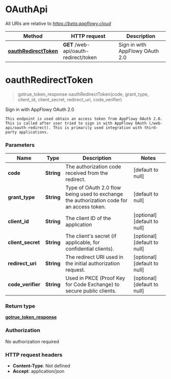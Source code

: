 # OAuthApi

All URIs are relative to *https://beta.appflowy.cloud*

| Method | HTTP request | Description |
|------------- | ------------- | -------------|
| [**oauthRedirectToken**](OAuthApi.md#oauthRedirectToken) | **GET** /web-api/oauth-redirect/token | Sign in with AppFlowy OAuth 2.0 |


<a name="oauthRedirectToken"></a>
# **oauthRedirectToken**
> gotrue_token_response oauthRedirectToken(code, grant\_type, client\_id, client\_secret, redirect\_uri, code\_verifier)

Sign in with AppFlowy OAuth 2.0

    This endpoint is used obtain an access token from AppFlowy OAuth 2.0. This is called after user tried to sign in with AppFlowy OAuth (/web-api/oauth-redirect). This is primarily used integration with third-party applications. 

### Parameters

|Name | Type | Description  | Notes |
|------------- | ------------- | ------------- | -------------|
| **code** | **String**| The authorization code received from the redirect. | [default to null] |
| **grant\_type** | **String**| Type of OAuth 2.0 flow being used to exchange the authorization code for an access token. | [default to null] |
| **client\_id** | **String**| The client ID of the application | [optional] [default to null] |
| **client\_secret** | **String**| The client&#39;s secret (if applicable, for confidential clients). | [optional] [default to null] |
| **redirect\_uri** | **String**| The redirect URI used in the initial authorization request. | [optional] [default to null] |
| **code\_verifier** | **String**| Used in PKCE (Proof Key for Code Exchange) to secure public clients. | [optional] [default to null] |

### Return type

[**gotrue_token_response**](../Models/gotrue_token_response.md)

### Authorization

No authorization required

### HTTP request headers

- **Content-Type**: Not defined
- **Accept**: application/json

